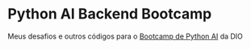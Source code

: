 # Python AI Backend Bootcamp
Meus desafios e outros códigos para o [Bootcamp de Python AI](https://web.dio.me/track/coding-future-vivo-python-ai-backend-developer) da DIO
